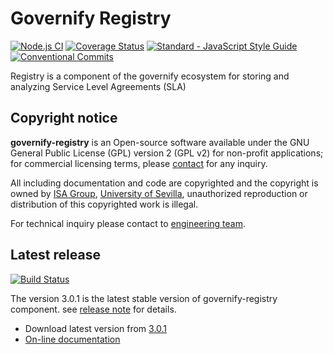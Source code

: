 # Governify Registry
[![Node.js CI](https://github.com/governify/registry/workflows/Node.js%20CI/badge.svg?branch=master)](https://github.com/governify/registry/actions)
[![Coverage Status](https://coveralls.io/repos/github/governify/registry/badge.svg)](https://coveralls.io/github/governify/registry)
<a href="https://standardjs.com"><img src="https://img.shields.io/badge/code_style-semistandard-brightgreen.svg" alt="Standard - JavaScript Style Guide"></a>
[![Conventional Commits](https://img.shields.io/badge/Conventional%20Commits-1.0.0-yellow.svg)](https://conventionalcommits.org)

Registry is a component of the governify ecosystem for storing and analyzing Service Level Agreements (SLA)

## Copyright notice

**governify-registry** is an Open-source software available under the GNU General Public License (GPL) version 2 (GPL v2) 
for non-profit applications; for commercial licensing terms, please [contact](./extra/contact.md) for any inquiry.

All including documentation and code are copyrighted and the copyright is owned by [ISA Group](http://www.isa.us.es), 
[University of Sevilla](http://www.us.es), unauthorized reproduction or distribution of this copyrighted work is illegal.

For technical inquiry please contact to [engineering team](./extra/about.md).

## Latest release

[![Build Status](https://travis-ci.org/isa-group/governify-registry.svg?branch=master)](https://travis-ci.org/http://github.com/isa-group/governify-registry)

The version 3.0.1 is the latest stable version of governify-registry component.
see [release note](http://github.com/isa-group/governify-registry/releases/tag/3.0.1) for details.

- Download latest version from [3.0.1](http://github.com/isa-group/governify-registry/releases/tag/3.0.1)
- [On-line documentation](http://registry.governify.io)
